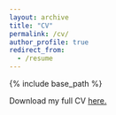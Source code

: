 ```yaml
---
layout: archive
title: "CV"
permalink: /cv/
author_profile: true
redirect_from:
  - /resume
---
```


{% include base_path %}

Download my full CV [here.](https://raw.githubusercontent.com/yannakopoulos/Awesome-CV/master/examples/cv.pdf)

<!--
Education
======
* BS in Physics & Computational Science, Florida State University (2017)
* PhD in Computational Math, Science, & Engineering, Michigan State University (expected 2022)

Skills
======
* Languages: Python, R, C/C++, CUDA, MATLAB, SQL, LaTeX
* Software: Pandas, NumPy, PyTorch, OpenMP, MPI, Elastic Stack
* Platforms: High-performance computing, Linux, Windows

Experience
======
* PhD Student at Michigan State University (Fall 2017 - present)
  * Designing novel methods of incorporating low-quality and unconventional data into machine learning algorithms to discover the genetic basis of human health
  * Developing natural language processing pipelines to extract biological relationships from unstructured text data using word embeddings
  * Managing code standards, software, and high-performance computing environments for a diverse interdisciplinary lab

* ACRES REU Student Mentor at the Institute for Cyber-Enabled Research (Summer 2019)
  * Taught weekly interactive seminars on various technical and professional subjects that were given high ratings in clarity and practicality
  * Provided resources, advice, and guidance to undergraduate students undergoing their first research experience
  * Advocated for students to administrators to improve the REU program

* Research Assistant at the University of Notre Dame (Summer 2016)
  * Designed and integrated an interactive monitoring module into a distributed high-throughput high-energy physics application
  * Interfaced multiple disparate programs and diverse data sources to provide a complete view of the application’s behavior
  * Chosen as the top student out of 20 to present at a national conference on behalf of the DISC REU program

* Research Assistant at the National High Magnetic Field Laboratory (Spring 2014 - Spring 2016)
  * Created applications to collect, transform, and analyze experimental condensed matter physics data
  * Built simulations of the electronic structure of solids
  * Wrote drivers to control precision laboratory equipment

Awards
======
* Michigan State University's Engineering Distinguished Fellowship (2017)
* Florida State University's Anna Runyan Award (2017)
* Moody’s Mega Math Challenge, 3rd Place Nationally (2013)
* National Merit Scholar Semifinalist (2013) -->

<!-- Publications
======
  <ul>{% for post in site.publications %}
    {% include archive-single-cv.html %}
  {% endfor %}</ul> -->


<!-- Talks
======
  <ul>{% for post in site.talks %}
    {% include archive-single-talk-cv.html %}
  {% endfor %}</ul>

Teaching
======
  <ul>{% for post in site.teaching %}
    {% include archive-single-cv.html %}
  {% endfor %}</ul>

Service and leadership
======
* Currently signed in to 43 different slack teams -->

<!-- Last updated on August 24, 2020. -->
